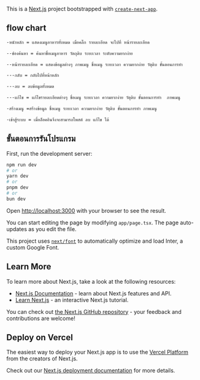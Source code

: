 This is a [Next.js](https://nextjs.org/) project bootstrapped with [`create-next-app`](https://github.com/vercel/next.js/tree/canary/packages/create-next-app).

## flow chart
```bash
-หนัาหลัก = แสดงเมนูอาหารทั้งหมด เมื่อคลิ๊ก รายละเอียด จะไปที่ หน้ารายละเอียด

--ช่องค้นหา = ค้นหาชื่อเมนูอาหาร วัตถุดิบ ระยะเวลา ระดับความยากง่าย

--หน้ารายละเอียด = แสดงข้อมูลต่างๆ ภาพเมนู ชื่อเมนู ระยะเวลา ความยากง่าย วัตุดิบ ขั้นตอนการทำ

---กลับ = กลับไปที่หน้าหลัก

---ลบ = ลบข้อมูลทั้งหมด

---แก้ไข = แก้ไขรายละเอียดต่างๆ ชื่อเมนู ระยะเวลา ความยากง่าย วัตุดิบ ขั้นตอนการทำ  ภาพเมนู

-สร้างเมนู =สร้างข้อมูล ชื่อเมนู ระยะเวลา ความยากง่าย วัตุดิบ ขั้นตอนการทำ ภาพเมนู

-เข้าสู้ระบบ = เมื่อล็อคอินจึงจะสามารถโพสต์ ลบ แก้ไข ได้

```
## ขั้นตอนการรันโปรแกรม

First, run the development server:

```bash
npm run dev
# or
yarn dev
# or
pnpm dev
# or
bun dev
```

Open [http://localhost:3000](http://localhost:3000) with your browser to see the result.

You can start editing the page by modifying `app/page.tsx`. The page auto-updates as you edit the file.

This project uses [`next/font`](https://nextjs.org/docs/basic-features/font-optimization) to automatically optimize and load Inter, a custom Google Font.

## Learn More

To learn more about Next.js, take a look at the following resources:

- [Next.js Documentation](https://nextjs.org/docs) - learn about Next.js features and API.
- [Learn Next.js](https://nextjs.org/learn) - an interactive Next.js tutorial.

You can check out [the Next.js GitHub repository](https://github.com/vercel/next.js/) - your feedback and contributions are welcome!

## Deploy on Vercel

The easiest way to deploy your Next.js app is to use the [Vercel Platform](https://vercel.com/new?utm_medium=default-template&filter=next.js&utm_source=create-next-app&utm_campaign=create-next-app-readme) from the creators of Next.js.

Check out our [Next.js deployment documentation](https://nextjs.org/docs/deployment) for more details.
